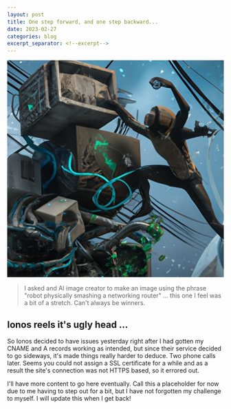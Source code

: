 ```yaml
---
layout: post
title: One step forward, and one step backward...
date: 2023-02-27
categories: blog
excerpt_separator: <!--excerpt-->
---
```


<img src="/images/fulls/router.jpg" class="image fit-70"> 

> I asked and AI image creator to make an image using the phrase "robot physically smashing a networking router" ... this one I feel was a bit of a stretch. Can't always be winners.

## Ionos reels it's ugly head ... 

So Ionos decided to have issues yesterday right after I had gotten my CNAME and A records working as intended, but since their service decided to go sideways, it's made things really harder to deduce. Two phone calls later. Seems you could not assign a SSL certificate for a while and as a result the site's connection was not HTTPS based, so it errored out.

<!--excerpt-->

I'll have more content to go here eventually. Call this a placeholder for now due to me having to step out for a bit, but I have not forgotten my challenge to myself. I will update this when I get back!